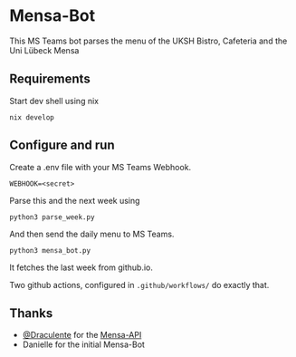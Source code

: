 # Mensa-Bot
This MS Teams bot parses the menu of the UKSH Bistro, Cafeteria and the Uni Lübeck Mensa

## Requirements

Start dev shell using nix
```
nix develop
```

## Configure and run

Create a .env file with your MS Teams Webhook.
```
WEBHOOK=<secret>
```

Parse this and the next week using
```
python3 parse_week.py
```

And then send the daily menu to MS Teams.
```
python3 mensa_bot.py
```
It fetches the last week from github.io.

Two github actions, configured in `.github/workflows/` do exactly that.

## Thanks

- [@Draculente](https://github.com/Draculente) for the [Mensa-API](https://github.com/Draculente/mensa-api)
- Danielle for the initial Mensa-Bot

